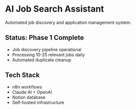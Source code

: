 # AI Job Search Assistant

Automated job discovery and application management system.

## Status: Phase 1 Complete
- Job discovery pipeline operational
- Processing 10-25 relevant jobs daily
- Automated duplicate cleanup

## Tech Stack
- n8n workflows
- Claude AI + OpenAI
- Notion database
- Self-hosted infrastructure
